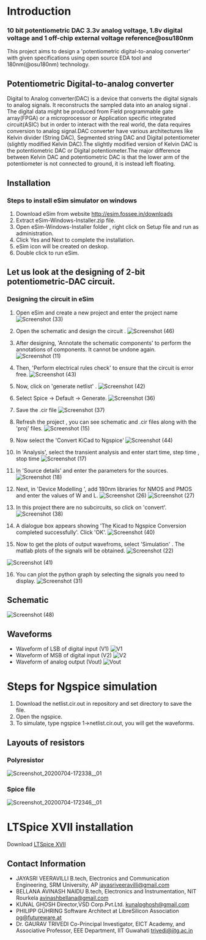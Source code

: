 # Introduction
### 10 bit potentiometric DAC 3.3v analog voltage, 1.8v digital voltage and 1 off-chip external voltage reference@osu180nm
This project aims to design a 'potentiometric digital-to-analog converter' with given specifications using open source EDA tool and 180nm(@osu180nm) technology.

## Potentiometric Digital-to-analog converter
Digital to Analog converter(DAC) is a device that converts the digital signals to analog signals. It reconstructs the sampled data into an analog signal . The digital data might be produced from Field programmable gate array(FPGA) or a microprocessor or Application specific integrated circuit(ASIC) but in order to interact with the real world, the data requires conversion to analog signal.DAC converter have various architectures like Kelvin divider (String DAC), Segmented string DAC and Digital potentiometer (slightly modified Kelvin DAC).The slightly modified version of Kelvin DAC is the potentiometric DAC or Digital potentiometer.The major difference between Kelvin DAC and potentiometric DAC is that the lower arm of the potentiometer is not connected to ground, it is instead left floating.

## Installation 
### Steps to install eSim simulator on windows
1) Download eSim from website http://esim.fossee.in/downloads
2) Extract eSim-Windows-Installer.zip file. 
3) Open eSim-Windows-Installer folder , right click on Setup file and run as administration. 
4) Click Yes and Next to complete the installation. 
5) eSim icon will be created on deskop.
6) Double click to run eSim.

## Let us look at the designing of 2-bit potentiometric-DAC circuit.

###  Designing the circuit in eSim
1) Open eSim and create a new project and enter the project name
![Screenshot (33)](https://user-images.githubusercontent.com/40025087/85165589-afe98c80-b283-11ea-8ae8-c4215b86864e.png)

2) Open the schematic and design the circuit .
![Screenshot (46)](https://user-images.githubusercontent.com/40025087/85173604-3fe20300-b291-11ea-9ce6-7d15756764f7.png)

3) After designing, 'Annotate the schematic components' to perform the annotations of components. It cannot be undone again.
![Screenshot (11)](https://user-images.githubusercontent.com/40025087/85166170-8715c700-b284-11ea-834b-7d58d8ba8b25.png)

4) Then, 'Perform electrical rules check' to ensure that the circuit is error free.
![Screenshot (43)](https://user-images.githubusercontent.com/40025087/85173062-fe9d2380-b28f-11ea-9e4f-84dff3d1d6d9.png)

5) Now, click on 'generate netlist' .
![Screenshot (42)](https://user-images.githubusercontent.com/40025087/85172693-38215f00-b28f-11ea-9420-6f8511e1a9f2.png)

6) Select Spice -> Default -> Generate.
![Screenshot (36)](https://user-images.githubusercontent.com/40025087/85167302-3dc67700-b286-11ea-9996-666e31e0a0a4.png)

7) Save the .cir file
![Screenshot (37)](https://user-images.githubusercontent.com/40025087/85167786-ff7d8780-b286-11ea-9e8f-a499cb08eeb2.png)

8) Refresh the project , you can see schematic and .cir files along with the 'proj' files.
![Screenshot (15)](https://user-images.githubusercontent.com/40025087/85168245-b1b54f00-b287-11ea-9481-fda094542d0a.png)

9) Now select the 'Convert KiCad to Ngspice' 
![Screenshot (44)](https://user-images.githubusercontent.com/40025087/85173358-b6323580-b290-11ea-81c8-ca550173f97b.png)

10) In 'Analysis', select the transient analysis and enter start time, step time , stop time
![Screenshot (17)](https://user-images.githubusercontent.com/40025087/85169231-21780980-b289-11ea-8c9c-48f891a8a73a.png)

11) In 'Source details' and enter the parameters for the sources. 
![Screenshot (18)](https://user-images.githubusercontent.com/40025087/85169521-90edf900-b289-11ea-9468-6b7233699e91.png)

12) Next, in 'Device Modelling ', add 180nm libraries for NMOS and PMOS and enter the values of W and L.
![Screenshot (26)](https://user-images.githubusercontent.com/40025087/85169969-50db4600-b28a-11ea-8258-ee643a194245.png)
![Screenshot (27)](https://user-images.githubusercontent.com/40025087/85170312-d232d880-b28a-11ea-8ca3-6ce30caa9ff9.png)

13) In this project there are no subcircuits, so click on 'convert'.
![Screenshot (38)](https://user-images.githubusercontent.com/40025087/85171228-3c984880-b28c-11ea-98fb-ccdc75adc1bb.png)

14) A dialogue box appears showing 'The Kicad to Ngspice Conversion completed successfully'. Click 'OK'.
![Screenshot (40)](https://user-images.githubusercontent.com/40025087/85171495-c1836200-b28c-11ea-8691-f9e49c23b1ef.png)

15) Now to get the plots of output wavefroms, select 'Simulation' . The matlab plots of the signals will be obtained.
![Screenshot (22)](https://user-images.githubusercontent.com/40025087/85171809-5a19e200-b28d-11ea-86eb-acb40e0920cf.png)

![Screenshot (41)](https://user-images.githubusercontent.com/40025087/85171983-bda40f80-b28d-11ea-8d11-1ac9a249497d.png)

16) You can plot the python graph by selecting the signals you need to display.
![Screenshot (31)](https://user-images.githubusercontent.com/40025087/85172278-5470cc00-b28e-11ea-9cbf-db946b16cab0.png)

## Schematic
![Screenshot (48)](https://user-images.githubusercontent.com/40025087/85193159-aabc2a00-b2e3-11ea-9fbc-c483084c4d76.png)

## Waveforms
* Waveform of LSB of digital input (V1)
![V1](https://user-images.githubusercontent.com/40025087/85193184-dccd8c00-b2e3-11ea-9ad6-63ad62dbedaf.png)
* Waveform of MSB of digital input (V2)
![V2](https://user-images.githubusercontent.com/40025087/85193208-05558600-b2e4-11ea-8058-6b9876cc07df.png)
* Waveform of analog output (Vout)
![Vout](https://user-images.githubusercontent.com/40025087/85193237-3f268c80-b2e4-11ea-87cb-78e92472547a.png)

# Steps for Ngspice simulation
1) Download the netlist.cir.out in repository and set directory to save the file.
2) Open the ngspice.
3) To simulate, type ngspice 1->netlist.cir.out, you will get the waveforms.

## Layouts of resistors
### Polyresistor
![Screenshot_20200704-172338__01](https://user-images.githubusercontent.com/40025087/86512024-f6aabb00-be1b-11ea-91d8-f5864db9568a.jpg)

### Spice file
![Screenshot_20200704-172346__01](https://user-images.githubusercontent.com/40025087/86512023-f3afca80-be1b-11ea-8277-d5b99f63f077.jpg)

# LTSpice XVII installation
Download [LTSpice XVII](https://www.analog.com/en/design-center/design-tools-and-calculators/ltspice-simulator.html)

## Contact Information
* JAYASRI VEERAVILLI B.tech, Electronics and Communication Engineering, SRM University, AP jayasriveeravilli@gmail.com
* BELLANA AVINASH NAIDU B.tech, Electronics and Instrumentation, NIT Rourkela avinashbellana@gmail.com
* KUNAL GHOSH Director,VSD Corp.Pvt.Ltd. kunalpghosh@gmail.com
* PHILIPP GÜHRING Software Architect at LibreSilicon Association pg@futureware.at
* Dr. GAURAV TRIVEDI Co-Principal Investigator, EICT Academy,
  and Associative Professor, EEE Department, IIT Guwahati trivedi@iitg.ac.in
